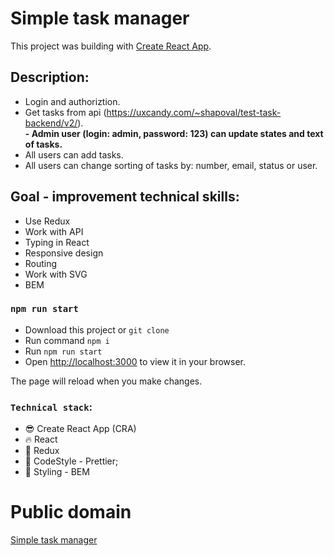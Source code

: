 # Simple task manager

This project was building with [Create React App](https://github.com/facebook/create-react-app).

## Description:

- Login and authoriztion.
- Get tasks from api (https://uxcandy.com/~shapoval/test-task-backend/v2/).  
**- Admin user (login: admin, password: 123) can update states and text of tasks.**
- All users can add tasks.
- All users can change sorting of tasks by: number, email, status or user.

## Goal - improvement technical skills:

- Use Redux
- Work with API
- Typing in React
- Responsive design
- Routing
- Work with SVG
- BEM

### `npm run start`

- Download this project or `git clone`
- Run command `npm i`
- Run `npm run start`
- Open [http://localhost:3000](http://localhost:3000) to view it in your browser.

The page will reload when you make changes.

### `Technical stack`:

- :sunglasses: Create React App (CRA)
- :fire: React
- :satellite: Redux
- :shoe: CodeStyle - Prettier;
- :dress: Styling - BEM

# Public domain

[Simple task manager](https://bakay-task-manager.netlify.app/)
